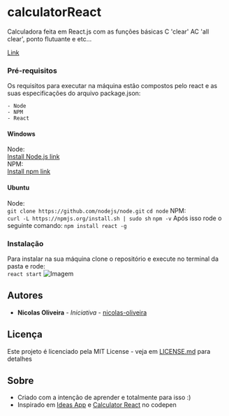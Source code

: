 # calculatorReact
Calculadora feita em React.js com as funções básicas C 'clear' AC 'all clear', ponto flutuante e etc...

[Link](https://nicolas-oliveira.github.io/calculator-react/)
### Pré-requisitos
Os requisitos para executar na máquina estão compostos pelo react e as suas especificações do arquivo package.json:<br>
```
- Node
- NPM
- React
```
#### Windows
Node:<br>
[Install Node.js link](https://nodejs.org/en/download/)<br>
NPM:<br>
[Install npm link](https://www.npmjs.com/get-npm)<br>
#### Ubuntu
Node:<br>
```git clone https://github.com/nodejs/node.git```
```cd node```
NPM:<br>
```curl -L https://npmjs.org/install.sh | sudo sh```
```npm -v```
Após isso rode o seguinte comando:
```npm install react -g```
### Instalação
Para instalar na sua máquina clone o repositório e execute no terminal da pasta e rode:<br>
```react start```
![Imagem](https://raw.githubusercontent.com/nicolas-oliveira/images/master/calculator-react.png)
## Autores

* **Nicolas Oliveira** - *Iniciativa* - [nicolas-oliveira](https://github.com/nicolas-oliveira)

## Licença

Este projeto é licenciado pela MIT License -  veja em [LICENSE.md](LICENSE.md) para detalhes

## Sobre
- Criado com a intenção de aprender e totalmente para isso :)<br>
- Inspirado em [Ideas App](https://github.com/florinpop17/app-ideas/blob/master/Projects/1-Beginner/Calculator-App.md) e [Calculator React](https://codepen.io/mjijackson/pen/xOzyGX) no codepen

